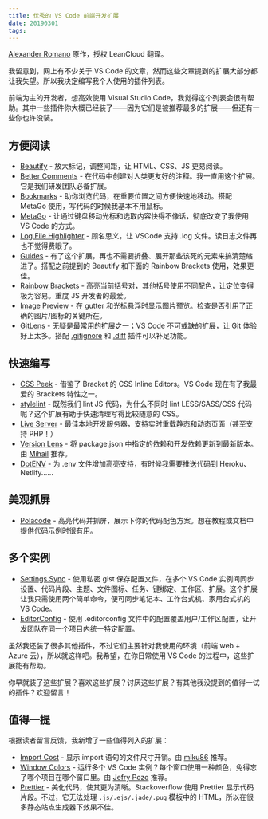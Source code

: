 ```yaml
---
title: 优秀的 VS Code 前端开发扩展
date: 20190301
tags:
---
```


[Alexander Romano] 原作，授权 LeanCloud 翻译。

[Alexander Romano]: https://dev.to/vip3rousmango/vs-code-extensions-youll-actually-use-46gp

我留意到，网上有不少关于 VS Code 的文章，然而这些文章提到的扩展大部分都让我失望。所以我决定编写我个人使用的插件列表。

前端为主的开发者，想高效使用 Visual Studio Code，我觉得这个列表会很有帮助。其中一些插件你大概已经装了——因为它们是被推荐最多的扩展——但还有一些你也许没装。

## 方便阅读

- [Beautify] - 放大标记，调整间距，让 HTML、CSS、JS 更易阅读。
- [Better Comments] - 在代码中创建对人类更友好的注释。我一直用这个扩展。它是我们研发团队必备扩展。
- [Bookmarks] - 助你浏览代码，在重要位置之间方便快速地移动。搭配 MetaGo 使用，写代码的时候我基本不用鼠标。
- [MetaGo] - 让通过键盘移动光标和选取内容快得不像话，彻底改变了我使用 VS Code 的方式。
- [Log File Highlighter] - 顾名思义，让 VSCode 支持 .log 文件。读日志文件再也不觉得费眼了。
- [Guides] - 有了这个扩展，再也不需要折叠、展开那些该死的元素来搞清楚缩进了。搭配之前提到的 Beautify 和下面的 Rainbow Brackets 使用，效果更佳。
- [Rainbow Brackets] - 高亮当前括号对，其他括号使用不同配色，让定位变得极为容易。重度 JS 开发者的最爱。
- [Image Preview] - 在 gutter 和光标悬浮时显示图片预览。检查是否引用了正确的图片/图标的关键所在。
- [GitLens] - 无疑是最常用的扩展之一；VS Code 不可或缺的扩展，让 Git 体验好上太多。搭配 [.gitignore] 和 [.diff] 插件可以补足功能。

[Beautify]: https://marketplace.visualstudio.com/items?itemName=HookyQR.beautify
[Better Comments]: https://marketplace.visualstudio.com/items?itemName=aaron-bond.better-comments
[Bookmarks]: https://marketplace.visualstudio.com/items?itemName=alefragnani.Bookmarks
[MetaGo]: https://marketplace.visualstudio.com/items?itemName=metaseed.metago
[Log File Highlighter]: https://marketplace.visualstudio.com/items?itemName=emilast.LogFileHighlighter
[Guides]: https://marketplace.visualstudio.com/items?itemName=spywhere.guides
[Rainbow Brackets]: https://marketplace.visualstudio.com/items?itemName=2gua.rainbow-brackets
[Image Preview]: https://marketplace.visualstudio.com/items?itemName=kisstkondoros.vscode-gutter-preview
[GitLens]: https://marketplace.visualstudio.com/items?itemName=eamodio.gitlens
[.gitignore]: https://marketplace.visualstudio.com/items?itemName=codezombiech.gitignore
[.diff]: https://marketplace.visualstudio.com/items?itemName=rafaelmaiolla.diff

## 快速编写

- [CSS Peek] - 借鉴了 Bracket 的 CSS Inline Editors。VS Code 现在有了我最爱的 Brackets 特性之一。
- [stylelint] - 既然我们 lint JS 代码，为什么不同时 lint LESS/SASS/CSS 代码呢？这个扩展有助于快速清理写得比较随意的 CSS。
- [Live Server] - 最佳本地开发服务器，支持实时重载静态和动态页面（甚至支持 PHP！）
- [Version Lens] - 将 package.json 中指定的依赖和开发依赖更新到最新版本。由 [Mihail] 推荐。
- [DotENV] - 为 .env 文件增加高亮支持，有时候我需要推送代码到 Heroku、Netlify……

[CSS Peek]: https://marketplace.visualstudio.com/items?itemName=pranaygp.vscode-css-peek 
[stylelint]: https://marketplace.visualstudio.com/items?itemName=shinnn.stylelint
[Live Server]: https://marketplace.visualstudio.com/items?itemName=ritwickdey.LiveServer 
[Version Lens]: https://marketplace.visualstudio.com/items?itemName=pflannery.vscode-versionlens
[Mihail]: https://dev.to/qm3ster
[DotENV]: https://marketplace.visualstudio.com/items?itemName=mikestead.dotenv

## 美观抓屏

- [Polacode] - 高亮代码并抓屏，展示下你的代码配色方案。想在教程或文档中提供代码示例时很有用。

[Polacode]: https://marketplace.visualstudio.com/items?itemName=pnp.polacode 

## 多个实例

- [Settings Sync] - 使用私密 gist 保存配置文件，在多个 VS Code 实例间同步设置、代码片段、主题、文件图标、任务、键绑定、工作区、扩展。这个扩展让我只需使用两个简单命令，便可同步笔记本、工作台式机、家用台式机的 VS Code。
- [EditorConfig] - 使用 .editorconfig 文件中的配置覆盖用户/工作区配置，让开发团队在同一个项目内统一特定配置。

[Settings Sync]: https://marketplace.visualstudio.com/items?itemName=Shan.code-settings-sync
[EditorConfig]: https://marketplace.visualstudio.com/items?itemName=EditorConfig.EditorConfig

虽然我还装了很多其他插件，不过它们主要针对我使用的环境（前端 web + Azure 云），所以就这样吧。我希望，在你日常使用 VS Code 的过程中，这些扩展能有帮助。

你早就装了这些扩展？喜欢这些扩展？讨厌这些扩展？有其他我没提到的值得一试的插件？欢迎留言！

## 值得一提

根据读者留言反馈，我新增了一些值得列入的扩展：

- [Import Cost] - 显示 import 语句的文件尺寸开销。由 [miku86] 推荐。
- [Window Colors] - 运行多个 VS Code 实例？每个窗口使用一种颜色，免得忘了哪个项目在哪个窗口里。由 [Jefry Pozo] 推荐。
- [Prettier] - 美化代码，使其更为清晰。Stackoverflow 使用 Prettier 显示代码片段。不过，它无法处理 `.js/.ejs/.jade/.pug` 模板中的 HTML，所以在很多静态站点生成器下效果不佳。

[Import Cost]: https://marketplace.visualstudio.com/items?itemName=wix.vscode-import-cost
[miku86]: https://dev.to/miku86
[Window Colors]: https://marketplace.visualstudio.com/items?itemName=stuart.unique-window-colors
[Jefry Pozo]: https://dev.to/jefrypozo
[Prettier]: https://github.com/prettier/prettier-vscode